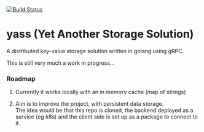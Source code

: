 [![Build Status](https://travis-ci.org/michael-diggin/yass.svg?branch=master)](https://travis-ci.org/michael-diggin/yass)

# yass (Yet Another Storage Solution)
A distributed key-value storage solution written in golang using gRPC.

This is still very much a work in progress...

### Roadmap

1. Currently it works locally with an in memory cache (map of strings)

2. Aim is to improve the project, with persistent data storage.  
The idea would be that this repo is cloned, the backend deployed as a service (eg k8s) and the client side is set up as a package to connect to it.

